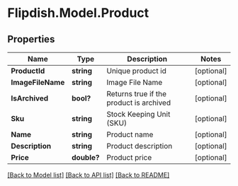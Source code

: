 # Flipdish.Model.Product
## Properties

Name | Type | Description | Notes
------------ | ------------- | ------------- | -------------
**ProductId** | **string** | Unique product id | [optional] 
**ImageFileName** | **string** | Image File Name | [optional] 
**IsArchived** | **bool?** | Returns true if the product is archived | [optional] 
**Sku** | **string** | Stock Keeping Unit (SKU) | [optional] 
**Name** | **string** | Product name | [optional] 
**Description** | **string** | Product description | [optional] 
**Price** | **double?** | Product price | [optional] 

[[Back to Model list]](../README.md#documentation-for-models) [[Back to API list]](../README.md#documentation-for-api-endpoints) [[Back to README]](../README.md)

